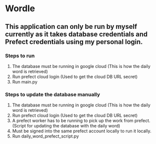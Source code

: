 # Wordle
## This application can only be run by myself currently as it takes database credentials and Prefect credentials using my personal login. 

### Steps to run
1. The database must be running in google cloud (This is how the daily word is retrieved)
2. Run prefect cloud login (Used to get the cloud DB URL secret)
3. Run main.py 

### Steps to update the database manually

1. The database must be running in google cloud (This is how the daily word is retrieved)
2. Run prefect cloud login (Used to get the cloud DB URL secret)
3. A prefect worker has to be running to pick up the work from prefect. (Script for updating the database with the daily word)
4. Must be signed into the same prefect account locally to run it locally.
5. Run daily_word_prefect_script.py
